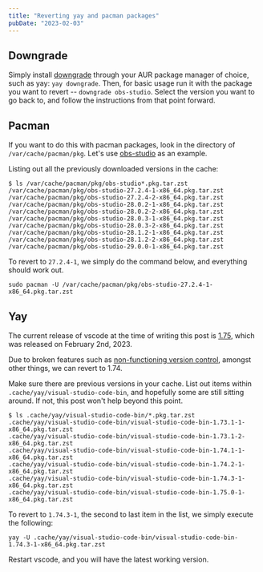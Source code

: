 ```yaml
---
title: "Reverting yay and pacman packages"
pubDate: "2023-02-03"
---
```


## Downgrade

Simply install [downgrade](https://aur.archlinux.org/packages/downgrade) through your AUR package manager of choice, such as yay: `yay downgrade`. Then, for basic usage run it with the package you want to revert -- `downgrade obs-studio`. Select the version you want to go back to, and follow the instructions from that point forward.

## Pacman

If you want to do this with pacman packages, look in the directory of `/var/cache/pacman/pkg`. Let's use [obs-studio](https://github.com/obsproject/obs-studio) as an example.

Listing out all the previously downloaded versions in the cache:

```
$ ls /var/cache/pacman/pkg/obs-studio*.pkg.tar.zst
/var/cache/pacman/pkg/obs-studio-27.2.4-1-x86_64.pkg.tar.zst
/var/cache/pacman/pkg/obs-studio-27.2.4-2-x86_64.pkg.tar.zst
/var/cache/pacman/pkg/obs-studio-28.0.2-1-x86_64.pkg.tar.zst
/var/cache/pacman/pkg/obs-studio-28.0.2-2-x86_64.pkg.tar.zst
/var/cache/pacman/pkg/obs-studio-28.0.3-1-x86_64.pkg.tar.zst
/var/cache/pacman/pkg/obs-studio-28.0.3-2-x86_64.pkg.tar.zst
/var/cache/pacman/pkg/obs-studio-28.1.2-1-x86_64.pkg.tar.zst
/var/cache/pacman/pkg/obs-studio-28.1.2-2-x86_64.pkg.tar.zst
/var/cache/pacman/pkg/obs-studio-29.0.0-1-x86_64.pkg.tar.zst
```

To revert to `27.2.4-1`, we simply do the command below, and everything should work out.

```
sudo pacman -U /var/cache/pacman/pkg/obs-studio-27.2.4-1-x86_64.pkg.tar.zst
```

## Yay

The current release of vscode at the time of writing this post is [1.75](https://github.com/microsoft/vscode/releases/tag/1.75.0), which was released on February 2nd, 2023.

Due to broken features such as [non-functioning version control](https://github.com/microsoft/vscode/issues/173315), amongst other things, we can revert to 1.74.

Make sure there are previous versions in your cache. List out items within `.cache/yay/visual-studio-code-bin`, and hopefully some are still sitting around. If not, this post won't help beyond this point.

```
$ ls .cache/yay/visual-studio-code-bin/*.pkg.tar.zst
.cache/yay/visual-studio-code-bin/visual-studio-code-bin-1.73.1-1-x86_64.pkg.tar.zst
.cache/yay/visual-studio-code-bin/visual-studio-code-bin-1.73.1-2-x86_64.pkg.tar.zst
.cache/yay/visual-studio-code-bin/visual-studio-code-bin-1.74.1-1-x86_64.pkg.tar.zst
.cache/yay/visual-studio-code-bin/visual-studio-code-bin-1.74.2-1-x86_64.pkg.tar.zst
.cache/yay/visual-studio-code-bin/visual-studio-code-bin-1.74.3-1-x86_64.pkg.tar.zst
.cache/yay/visual-studio-code-bin/visual-studio-code-bin-1.75.0-1-x86_64.pkg.tar.zst
```

To revert to `1.74.3-1`, the second to last item in the list, we simply execute the following:

```
yay -U .cache/yay/visual-studio-code-bin/visual-studio-code-bin-1.74.3-1-x86_64.pkg.tar.zst
```

Restart vscode, and you will have the latest working version.
